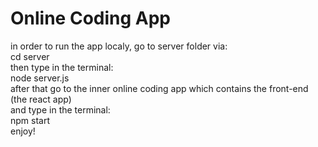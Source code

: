 # Online Coding App
in order to run the app localy, go to server folder via:<br />
cd server <br />
then type in the terminal:<br />
node server.js<br />
after that go to the inner online coding app which contains the front-end (the react app)<br />
and type in the terminal:<br />
npm start<br />
enjoy! <br />
